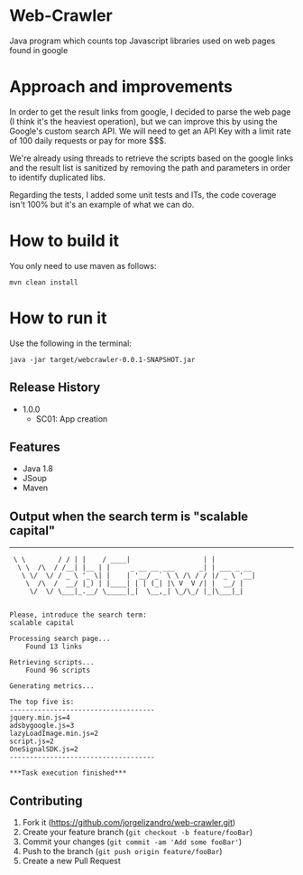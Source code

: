 # Web-Crawler
Java program which counts top Javascript libraries used on web pages found in google


# Approach and improvements
In order to get the result links from google, I decided to parse the web page (I think it's the heaviest operation), but we can improve this by using the Google's custom search API. We will need to get an API Key with a limit rate of 100 daily requests or pay for more $$$.

We're already using threads to retrieve the scripts based on the google links and the result list is sanitized by removing the path and parameters in order to identify duplicated libs.

Regarding the tests, I added some unit tests and ITs, the code coverage isn't 100% but it's an example of what we can do.


# How to build it
You only need to use maven as follows:    

    mvn clean install

# How to run it
Use the following in the terminal:    
    
    java -jar target/webcrawler-0.0.1-SNAPSHOT.jar

## Release History
* 1.0.0
    * SC01: App creation

## Features
 * Java 1.8
 * JSoup
 * Maven
 
## Output when the search term is "scalable capital"

 __          __  _      _____                    _
     \ \        / / | |    / ____|                  | |
      \ \  /\  / /__| |__ | |     _ __ __ ___      _| | ___ _ __
       \ \/  \/ / _ \ '_ \| |    | '__/ _` \ \ /\ / / |/ _ \ '__|
        \  /\  /  __/ |_) | |____| | | (_| |\ V  V /| |  __/ |   
         \/  \/ \___|_.__/ \_____|_|  \__,_| \_/\_/ |_|\___|_|   
                                                                 
    
    Please, introduce the search term:
    scalable capital
    
    Processing search page...
        Found 13 links
    
    Retrieving scripts...
        Found 96 scripts
    
    Generating metrics...
    
    The top five is:
    ------------------------------------
    jquery.min.js=4
    adsbygoogle.js=3
    lazyLoadImage.min.js=2
    script.js=2
    OneSignalSDK.js=2
    ------------------------------------

    ***Task execution finished*** 

## Contributing

1. Fork it (<https://github.com/jorgelizandro/web-crawler.git>)
2. Create your feature branch (`git checkout -b feature/fooBar`)
3. Commit your changes (`git commit -am 'Add some fooBar'`)
4. Push to the branch (`git push origin feature/fooBar`)
5. Create a new Pull Request
